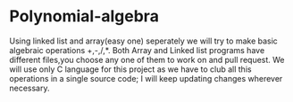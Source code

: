 # Polynomial-algebra
Using  linked list and array(easy one) seperately we will try to make basic algebraic operations  +,-,/,*.
Both Array and Linked list programs have different files,you choose any one of them to work on and pull request.
We will use only C language for this project as we have to club all this operations in a single source code;
I will keep updating changes wherever necessary.
